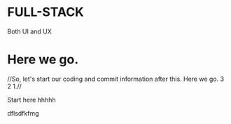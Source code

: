 # FULL-STACK

Both UI and UX

# Here we go.
//So, let's start our coding and commit information after this. Here we go. 3 2 1.//

Start here
hhhhh


dflsdfkfmg
